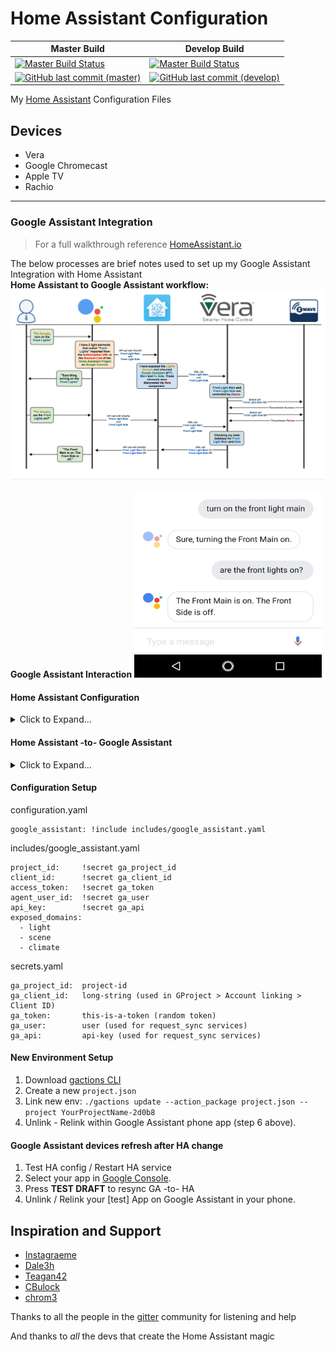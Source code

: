 # Home Assistant Configuration 

| **Master Build** | **Develop Build** |
| --- | --- |
| [![Master Build Status](https://travis-ci.org/mrreyes512/HomeAssistant.svg?branch=master)](https://travis-ci.org/mrreyes512/HomeAssistant) | [![Master Build Status](https://travis-ci.org/mrreyes512/HomeAssistant.svg?branch=develop)](https://travis-ci.org/mrreyes512/HomeAssistant) |
| [![GitHub last commit (master)](https://img.shields.io/github/last-commit/google/skia/infra/config.svg)](https://github.com/mrreyes512/HomeAssistant/) | [![GitHub last commit (develop)](https://img.shields.io/github/last-commit/google/skia/infra/config.svg)](https://github.com/mrreyes512/HomeAssistant/tree/develop) |

My [Home Assistant](https://home-assistant.io/) Configuration Files

## Devices

- Vera
- Google Chromecast
- Apple TV
- Rachio

---
### Google Assistant Integration
> For a full walkthrough reference [HomeAssistant.io](https://home-assistant.io/components/google_assistant/)

The below processes are brief notes used to set up my Google Assistant Integration with Home Assistant\
**Home Assistant to Google Assistant workflow:**
![Home Assistant to Google Assistant workflow](www/workflow-GAtoHA.png "Mark is awesome" )

**Google Assistant Interaction**
<img src="www/screenshot-FrontLights.jpeg" height="300" width="300">

#### Home Assistant Configuration
<details> 
  <summary>Click to Expand...</summary>
  <ol>
    <li>Enable the `google_assistant` component in your [HA config](configuration.yaml) file
    <li>Choose which components to expose from HA to GA. *(I chose to expose Lights, Scenes, and Climate Control)*
    <li>Test config and **reset HA Service**, this will enable the GA API into HA
  </ol>
</details>

#### Home Assistant -to- Google Assistant
<details> 
  <summary>Click to Expand...</summary>
  <ol>
    <li>Download <a href="https://developers.google.com/actions/tools/gactions-cli">gactions CLI</a> in your <a href="bin">bin directory</a>
    <li>Create a new <code>project.json</code> file following the <a href="https://home-assistant.io/components/google_assistant/">HA Guide</a>.
     This will be used to generate a secret for the Google project in the preceding step. 
    <li>Create a new Google Developer Project through the <a href="https://console.actions.google.com/u/0/">Developer Console</a>.
    <li>Link your Environment via the gactions: (my evn is a Pi, your env could be a docker or virtPython) 
    <ul>
        <li><code>cd bin; chmod +x gactions</code>
        <li><code>./gactions update --action_package project.json --project YourProjectName-2d0b8</code>
        <li>The <code>gactions</code> script will pause and issue a url to authenticate against your Google ID. Once you open the link in a browser, it will give you a key to continue with the <code>gactions</code> script.
        <li>You should now notice a <code>creds.data</code> file is now created in the <a href="bin">bin directory</a>. This is specific key between your environment and the Google Project.
    </ul>
    <li>Finish out the required Account Linking within your Google Project following the <a href="https://home-assistant.io/components/google_assistant/">HA Guide</a>.
    <ul>
        <li>This step is rather lengthy. 
        <li>Ensure your <b>Authorization URL</b> has the proper URL: <code>https://[site.com]:8123/api/google_assistant/auth</code>
    </ul>
    <li>Look for the <b>TEST DRAFT</b> button, once you're project is in the <i>testing</i> phase, you should be able to add your project on your phone's Google Assistant by:
    <ul>
        <li>Google Assistant > Settings > Home Control > Add Devices(+)
        <li>look for: <code>[test] ProjectName</code>
        <li>Once selected, you should start to see the devices that you allowed GA to know about from the Home Assistant configuration section above.
    </ul>
  </ol>
</details>

#### Configuration Setup

configuration.yaml

    google_assistant: !include includes/google_assistant.yaml

includes/google_assistant.yaml

    project_id:     !secret ga_project_id
    client_id:      !secret ga_client_id
    access_token:   !secret ga_token
    agent_user_id:  !secret ga_user
    api_key:        !secret ga_api
    exposed_domains:
      - light
      - scene
      - climate

secrets.yaml

    ga_project_id:  project-id
    ga_client_id:   long-string (used in GProject > Account linking > Client ID)
    ga_token:       this-is-a-token (random token)
    ga_user:        user (used for request_sync services)
    ga_api:         api-key (used for request_sync services)

#### New Environment Setup
  1. Download [gactions CLI](https://developers.google.com/actions/tools/gactions-cli)
  2. Create a new `project.json`
  3. Link new env: `./gactions update --action_package project.json --project YourProjectName-2d0b8`
  4. Unlink - Relink within Google Assistant phone app (step 6 above).

#### Google Assistant devices refresh after HA change
  1. Test HA config / Restart HA service
  2. Select your app in [Google Console](https://console.actions.google.com/u/0/).
  3. Press **TEST DRAFT** to resync GA -to- HA
  4. Unlink / Relink your [test] App on Google Assistant in your phone.

## Inspiration and Support

- [Instagraeme](https://github.com/Instagraeme/Home-Assistant-Configuration/raw/master/HomeAssistant.gif)
- [Dale3h](https://github.com/dale3h/homeassistant-config) 
- [Teagan42](https://github.com/Teagan42/HomeAssistantConfig)
- [CBulock](https://github.com/cbulock/home-assistant-configs)
- [chrom3](https://github.com/chrom3)

Thanks to all the people in the [gitter](https://gitter.im/home-assistant/home-assistant) community for listening and help

And thanks to *all* the devs that create the Home Assistant magic


[logo]: https://github.com/adam-p/markdown-here/raw/master/src/common/images/icon48.png "Logo Title Text 2"
[workflow-HA2GA]: www/workflow-GAtoHA.png